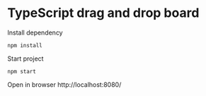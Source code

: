 # TypeScript drag and drop board

Install dependency

```
npm install
```

Start project

```
npm start
```

Open in browser http://localhost:8080/
